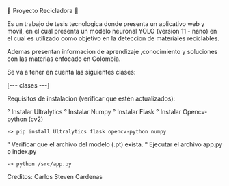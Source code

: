   🌱 Proyecto Recicladora 🌱

  Es un trabajo de tesis tecnologica donde presenta un aplicativo web y movil, en el cual presenta un modelo neuronal YOLO (version 11 - nano) en el cual es utilizado como objetivo en la deteccion de materiales reciclables.

  Ademas presentan informacion de aprendizaje ,conocimiento y soluciones con las materias enfocado en Colombia.

  Se va a tener en cuenta las siguientes clases:

  [--- clases ---]

  Requisitos de instalacion (verificar que estén actualizados):

  ° Instalar Ultralytics
  ° Instalar Numpy
  ° Instalar Flask
  ° Instalar Opencv-python (cv2)
    
    -> pip install Ultralytics flask opencv-python numpy

  ° Verificar que el archivo del modelo (.pt) exista.
  ° Ejecutar el archivo app.py o index.py

    -> python /src/app.py

  Creditos:
  Carlos Steven Cardenas